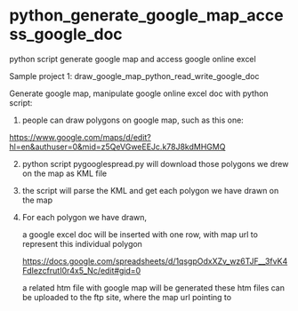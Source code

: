 # python_generate_google_map_access_google_doc
python script generate google map and  access google online excel 

Sample project 1:  draw_google_map_python_read_write_google_doc

Generate google map, manipulate google online excel doc with python script:

1.  people can draw polygons on google map, such as this one:

https://www.google.com/maps/d/edit?hl=en&authuser=0&mid=z5QeVGweEEJc.k78J8kdMHGMQ

2.  python script  pygooglespread.py
    will download those polygons we drew on the map as KML file
3. the script will parse the KML and get each polygon we have drawn on the map

4.  For each polygon we have drawn,
       
       a google excel doc will be inserted with one row, with map url
       to represent this individual polygon 

       https://docs.google.com/spreadsheets/d/1qsgpOdxXZv_wz6TJF__3fvK4FdIezcfrutI0r4x5_Nc/edit#gid=0
   
       a related htm file with google map will be generated
       these htm files can be uploaded to the ftp site, where the map url pointing to


